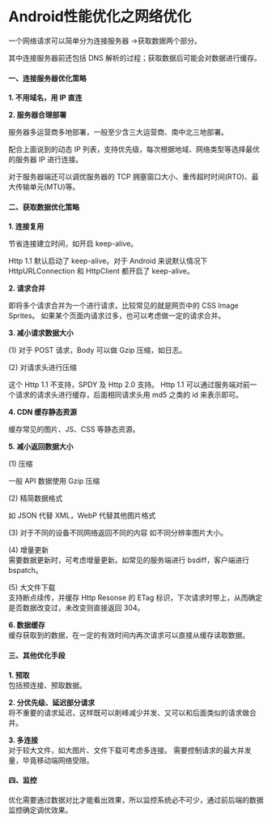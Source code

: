 # Android性能优化之网络优化

一个网络请求可以简单分为连接服务器 -&gt;获取数据两个部分。

其中连接服务器前还包括 DNS 解析的过程；获取数据后可能会对数据进行缓存。

#### 一、连接服务器优化策略

**1. 不用域名，用 IP 直连**

**2. 服务器合理部署**

服务器多运营商多地部署，一般至少含三大运营商、南中北三地部署。

配合上面说到的动态 IP 列表，支持优先级，每次根据地域、网络类型等选择最优的服务器 IP 进行连接。

对于服务器端还可以调优服务器的 TCP 拥塞窗口大小、重传超时时间\(RTO\)、最大传输单元\(MTU\)等。

#### 二、获取数据优化策略

**1. 连接复用**

节省连接建立时间，如开启 keep-alive。

Http 1.1 默认启动了 keep-alive。对于 Android 来说默认情况下 HttpURLConnection 和 HttpClient 都开启了 keep-alive。

**2. 请求合并**

即将多个请求合并为一个进行请求，比较常见的就是网页中的 CSS Image Sprites。 如果某个页面内请求过多，也可以考虑做一定的请求合并。

**3. 减小请求数据大小**

\(1\) 对于 POST 请求，Body 可以做 Gzip 压缩，如日志。

\(2\) 对请求头进行压缩

这个 Http 1.1 不支持，SPDY 及 Http 2.0 支持。 Http 1.1 可以通过服务端对前一个请求的请求头进行缓存，后面相同请求头用 md5 之类的 id 来表示即可。

**4. CDN 缓存静态资源**

缓存常见的图片、JS、CSS 等静态资源。

**5. 减小返回数据大小**

\(1\) 压缩

一般 API 数据使用 Gzip 压缩

\(2\) 精简数据格式

如 JSON 代替 XML，WebP 代替其他图片格式

\(3\) 对于不同的设备不同网络返回不同的内容 如不同分辨率图片大小。

\(4\) 增量更新  
需要数据更新时，可考虑增量更新。如常见的服务端进行 bsdiff，客户端进行 bspatch。

\(5\) 大文件下载  
支持断点续传，并缓存 Http Resonse 的 ETag 标识，下次请求时带上，从而确定是否数据改变过，未改变则直接返回 304。

**6. 数据缓存**  
缓存获取到的数据，在一定的有效时间内再次请求可以直接从缓存读取数据。

#### 三、其他优化手段

**1. 预取**  
包括预连接、预取数据。

**2. 分优先级、延迟部分请求**  
将不重要的请求延迟，这样既可以削峰减少并发、又可以和后面类似的请求做合并。

**3. 多连接**  
对于较大文件，如大图片、文件下载可考虑多连接。 需要控制请求的最大并发量，毕竟移动端网络受限。

#### 四、监控

优化需要通过数据对比才能看出效果，所以监控系统必不可少，通过前后端的数据监控确定调优效果。



